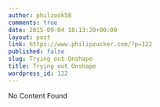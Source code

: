 ```yaml
---
author: philzook58
comments: true
date: 2015-09-04 18:13:20+00:00
layout: post
link: https://www.philipzucker.com/?p=122
published: false
slug: Trying out Onshape
title: Trying out Onshape
wordpress_id: 122
---
```


No Content Found
